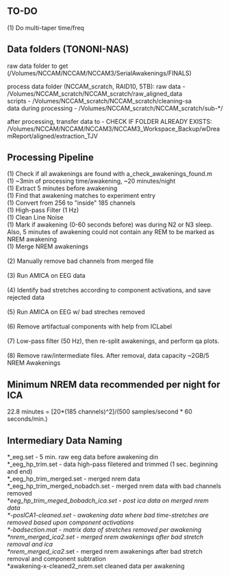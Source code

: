 ## TO-DO <br />
(1) Do multi-taper time/freq <br />

## Data folders (TONONI-NAS) <br />
raw data folder to get (/Volumes/NCCAM/NCCAM/NCCAM3/SerialAwakenings/FINALS)

process data folder (NCCAM_scratch, RAID10, 5TB):
raw data - /Volumes/NCCAM_scratch/NCCAM_scratch/raw_aligned_data <br />
scripts - /Volumes/NCCAM_scratch/NCCAM_scratch/cleaning-sa <br />
data during processing - /Volumes/NCCAM_scratch/NCCAM_scratch/sub-*/ <br /> 

after processing, transfer data to - CHECK IF FOLDER ALREADY EXISTS: <br />
/Volumes/NCCAM/NCCAM/NCCAM3/NCCAM3_Workspace_Backup/wDreamReport/aligned/extraction_TJV <br />


## Processing Pipeline <br />
(1) Check if all awakenings are found with a_check_awakenings_found.m <br />
(1) ~3min of processing time/awakening, ~20 minutes/night <br />
(1) Extract 5 minutes before awakening <br />
(1) Find that awakening matches to experiment entry <br />
(1) Convert from 256 to "inside" 185 channels <br />
(1) High-pass Filter (1 Hz) <br />
(1) Clean Line Noise <br />
(1) Mark if awakening (0-60 seconds before) was during N2 or N3 sleep. Also, 5 minutes of awakening could not contain any REM to be marked as NREM awakening <br />
(1) Merge NREM awakenings <br />
<br />
(2) Manually remove bad channels from merged file <br />
<br />
(3) Run AMICA on EEG data <br /> 
<br />
(4) Identify bad stretches according to component activations, and save rejected data <br />
<br />
(5) Run AMICA on EEG w/ bad streches removed <br />
<br />
(6) Remove artifactual components with help from ICLabel <br />
<br />
(7) Low-pass filter (50 Hz), then re-split awakenings, and perform qa plots.<br />
<br />
(8) Remove raw/intermediate files. After removal, data capacity ~2GB/5 NREM Awakenings

## Minimum NREM data recommended per night for ICA <br />
22.8 minutes = [20*(185 channels)^2]/(500 samples/second * 60 seconds/min.)<br />

## Intermediary Data Naming <br />
*_eeg.set - 5 min. raw eeg data before awakening din <br />
*_eeg_hp_trim.set - data high-pass filetered and trimmed (1 sec. beginning and end) <br />
*_eeg_hp_trim_merged.set - merged nrem data <br />
*_eeg_hp_trim_merged_nobadch.set - merged nrem data with bad channels removed <br />
*_eeg_hp_trim_meged_bobadch_ica.set - post ica data on merged nrem data <br />
*-posICA1-cleaned.set - awakening data where bad time-stretches are removed based upon component activations <br />
*-badsection.mat - matrix data of stretches removed per awakening <br />
*nrem_merged_ica2.set - merged nrem awakenings after bad stretch removal and ica <br />
*nrem_merged_ica2_.set - merged nrem awakenings after bad stretch removal and component subtration <br />
*awakening-x-cleaned2_nrem.set cleaned data per awakening <br />

